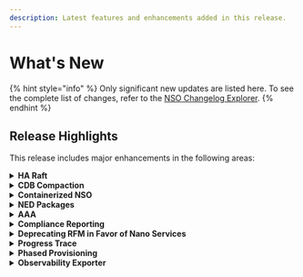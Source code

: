 ```yaml
---
description: Latest features and enhancements added in this release.
---
```


# What's New

{% hint style="info" %}
Only significant new updates are listed here. To see the complete list of changes, refer to the [NSO Changelog Explorer](https://developer.cisco.com/docs/nso/changelog-explorer/).
{% endhint %}

## Release Highlights <a href="#d5e42" id="d5e42"></a>

This release includes major enhancements in the following areas:

<details>

<summary><strong>HA Raft</strong></summary>

Introduced HA Raft, a consensus-based high-availability solution. HA Raft is based on the Raft algorithm and provides secure and durable state replication with robust automatic cluster management.

Documentation Updates:

* Added a new section [NSO HA Raft](administration/management/high-availability.md#ug.ha.raft) with comprehensive documentation on this new feature.

</details>

<details>

<summary><strong>CDB Compaction</strong></summary>

Compaction improvements have been made to schedule periodic compaction and disable compaction on start.

Documentation Updates:

* Added a new section [Compaction](administration/advanced-topics/compaction.md) to describe automatic and manual compaction. A new `ncs` command option `--disable-compaction-on-start` added to disable compaction on start.
* Added a new section [Periodic Compaction](development/connected-topics/scheduler.md#ug.sc.compaction) to include scheduling of NSO compaction during low utilization periods.
* Updated the [Manual Pages, NCS man-pages Volume 5](https://developer.cisco.com/docs/nso-guides-6.1/#!ncs-man-pages-volume-5) to add a new configuration parameter `ncs-config/compaction/delayed-compaction-timeout`.

</details>

<details>

<summary><strong>Containerized NSO</strong></summary>

It is now possible to run NSO in a container runtime, such as Docker. A pre-built image is available for download from software.cisco.com.

Documentation Updates:

* Added a new guide [Containerized NSO](administration/installation-and-deployment/containerized-nso.md) describing how to run NSO in a containerized environment, such as Docker.

</details>

<details>

<summary><strong>NED Packages</strong></summary>

NED packages can now be added to the system without triggering a package reload/service outage.

Documentation Updates:

* Added a new section [Adding NED Packages](administration/management/package-management.md#ug.package\_mgmt.ned\_package\_add) to guide how to add new NED packages without triggering a service outage. Updated also the [NED Migration](administration/management/package-management.md#ug.package\_mgmt.ned\_migration) and [Upgrade](administration/installation-and-deployment/upgrade-nso.md) sections.

</details>

<details>

<summary><strong>AAA</strong></summary>

NSO authentication mechanism has been improved to include Single Sign-on and package authentication.

Documentation Updates:

* Added a new section [Package Authentication](administration/management/aaa-infrastructure.md#ug.aaa.packageauth) to describe the NSO package authentication mechanism.

<!---->

* Added a new section [Single Sign-on](development/advanced-development/web-ui-development/#single-sign-on-sso) to describe the NSO package authentication mechanism.

</details>

<details>

<summary><strong>Compliance Reporting</strong></summary>

The device, service, and template checks now run in parallel across the CPU cores in the system while utilizing less memory by streaming the report to disk instead of building the report in memory. Compliance templates can check devices for compliance. In addition, strict mode checks that the template configuration is the only configuration on the device. Reports can now be generated in `sqlite` format, which will produce an SQLite database file as the output of a report run.

Documentation Updates:

* Added a new section called [Additional Configuration Checks](operation-and-usage/operations/compliance-reporting.md#additional-configuration-checks).

</details>

<details>

<summary><strong>Deprecating RFM in Favor of Nano Services</strong></summary>

Updates in documentation to promote using nano services over Reactive FastMAP.

Documentation Updates:

* Updated the section [Developing NSO Services](development/core-concepts/implementing-services.md) to include new content and an example to promote using nano services to implement Reactive FASTMAP (RFM) based applications. Also updated the [Kicker](development/advanced-development/kicker.md) section.

</details>

<details>

<summary><strong>Progress Trace</strong></summary>

The progress trace framework has been improved to add the concepts of spans and links.

* A span represents a unit of work or operation that occurs over a span of time.
* A link is a reference to another span event and can be used to find related events.

Documentation Updates:

* Updated the section [Progress Trace](development/advanced-development/progress-trace.md).

</details>

<details>

<summary><strong>Phased Provisioning</strong></summary>

NSO now provides Phased Provisioning as a support tool to schedule provisioning tasks. Phased Provisioning gives you more fine-grained control over how and when changes are introduced into the network.

Documentation Updates:

* Updated the NSO [Platform Tools](https://developer.cisco.com/docs/nso/#!phased-provisioning) documentation to include Cisco NSO Phased Provisioning.

</details>

<details>

<summary><strong>Observability Exporter</strong></summary>

NSO Observability Exporter package allows Cisco NSO to export observability-related data using software-industry-standard formats and protocols, such as the OpenTelemetry protocol (OTLP).

Documentation Updates:

* Updated the NSO [Platform Tools](https://developer.cisco.com/docs/nso/#!observability-exporter) documentation to include Cisco NSO Observability Exporter.

</details>
